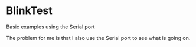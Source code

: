 # BlinkTest

Basic examples using the Serial port

The problem for me is that I also use the Serial port to see what is going on.
